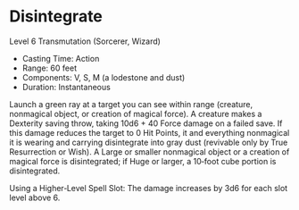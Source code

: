 # Disintegrate
Level 6 Transmutation (Sorcerer, Wizard)

- Casting Time: Action
- Range: 60 feet
- Components: V, S, M (a lodestone and dust)
- Duration: Instantaneous

Launch a green ray at a target you can see within range (creature, nonmagical object, or creation of magical force). A creature makes a Dexterity saving throw, taking 10d6 + 40 Force damage on a failed save. If this damage reduces the target to 0 Hit Points, it and everything nonmagical it is wearing and carrying disintegrate into gray dust (revivable only by True Resurrection or Wish). A Large or smaller nonmagical object or a creation of magical force is disintegrated; if Huge or larger, a 10‑foot cube portion is disintegrated.

Using a Higher‑Level Spell Slot: The damage increases by 3d6 for each slot level above 6.

